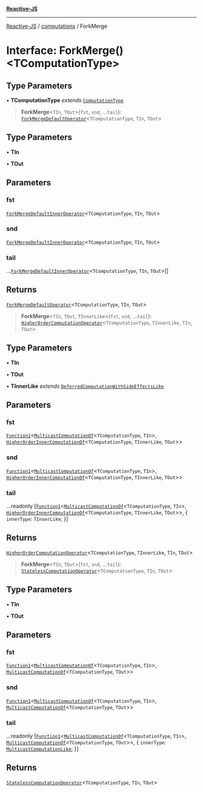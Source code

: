 [**Reactive-JS**](../../README.md)

***

[Reactive-JS](../../README.md) / [computations](../README.md) / ForkMerge

# Interface: ForkMerge()\<TComputationType\>

## Type Parameters

• **TComputationType** *extends* [`ComputationType`](../type-aliases/ComputationType.md)

> **ForkMerge**\<`TIn`, `TOut`\>(`fst`, `snd`, ...`tail`): [`ForkMergeDefaultOperator`](../type-aliases/ForkMergeDefaultOperator.md)\<`TComputationType`, `TIn`, `TOut`\>

## Type Parameters

• **TIn**

• **TOut**

## Parameters

### fst

[`ForkMergeDefaultInnerOperator`](../type-aliases/ForkMergeDefaultInnerOperator.md)\<`TComputationType`, `TIn`, `TOut`\>

### snd

[`ForkMergeDefaultInnerOperator`](../type-aliases/ForkMergeDefaultInnerOperator.md)\<`TComputationType`, `TIn`, `TOut`\>

### tail

...[`ForkMergeDefaultInnerOperator`](../type-aliases/ForkMergeDefaultInnerOperator.md)\<`TComputationType`, `TIn`, `TOut`\>[]

## Returns

[`ForkMergeDefaultOperator`](../type-aliases/ForkMergeDefaultOperator.md)\<`TComputationType`, `TIn`, `TOut`\>

> **ForkMerge**\<`TIn`, `TOut`, `TInnerLike`\>(`fst`, `snd`, ...`tail`): [`HigherOrderComputationOperator`](../type-aliases/HigherOrderComputationOperator.md)\<`TComputationType`, `TInnerLike`, `TIn`, `TOut`\>

## Type Parameters

• **TIn**

• **TOut**

• **TInnerLike** *extends* [`DeferredComputationWithSideEffectsLike`](DeferredComputationWithSideEffectsLike.md)

## Parameters

### fst

[`Function1`](../../functions/type-aliases/Function1.md)\<[`MulticastComputationOf`](../type-aliases/MulticastComputationOf.md)\<`TComputationType`, `TIn`\>, [`HigherOrderInnerComputationOf`](../type-aliases/HigherOrderInnerComputationOf.md)\<`TComputationType`, `TInnerLike`, `TOut`\>\>

### snd

[`Function1`](../../functions/type-aliases/Function1.md)\<[`MulticastComputationOf`](../type-aliases/MulticastComputationOf.md)\<`TComputationType`, `TIn`\>, [`HigherOrderInnerComputationOf`](../type-aliases/HigherOrderInnerComputationOf.md)\<`TComputationType`, `TInnerLike`, `TOut`\>\>

### tail

...readonly \[[`Function1`](../../functions/type-aliases/Function1.md)\<[`MulticastComputationOf`](../type-aliases/MulticastComputationOf.md)\<`TComputationType`, `TIn`\>, [`HigherOrderInnerComputationOf`](../type-aliases/HigherOrderInnerComputationOf.md)\<`TComputationType`, `TInnerLike`, `TOut`\>\>, \{ `innerType`: `TInnerLike`; \}\]

## Returns

[`HigherOrderComputationOperator`](../type-aliases/HigherOrderComputationOperator.md)\<`TComputationType`, `TInnerLike`, `TIn`, `TOut`\>

> **ForkMerge**\<`TIn`, `TOut`\>(`fst`, `snd`, ...`tail`): [`StatelessComputationOperator`](../type-aliases/StatelessComputationOperator.md)\<`TComputationType`, `TIn`, `TOut`\>

## Type Parameters

• **TIn**

• **TOut**

## Parameters

### fst

[`Function1`](../../functions/type-aliases/Function1.md)\<[`MulticastComputationOf`](../type-aliases/MulticastComputationOf.md)\<`TComputationType`, `TIn`\>, [`MulticastComputationOf`](../type-aliases/MulticastComputationOf.md)\<`TComputationType`, `TOut`\>\>

### snd

[`Function1`](../../functions/type-aliases/Function1.md)\<[`MulticastComputationOf`](../type-aliases/MulticastComputationOf.md)\<`TComputationType`, `TIn`\>, [`MulticastComputationOf`](../type-aliases/MulticastComputationOf.md)\<`TComputationType`, `TOut`\>\>

### tail

...readonly \[[`Function1`](../../functions/type-aliases/Function1.md)\<[`MulticastComputationOf`](../type-aliases/MulticastComputationOf.md)\<`TComputationType`, `TIn`\>, [`MulticastComputationOf`](../type-aliases/MulticastComputationOf.md)\<`TComputationType`, `TOut`\>\>, \{ `innerType`: [`MulticastComputationLike`](MulticastComputationLike.md); \}\]

## Returns

[`StatelessComputationOperator`](../type-aliases/StatelessComputationOperator.md)\<`TComputationType`, `TIn`, `TOut`\>
